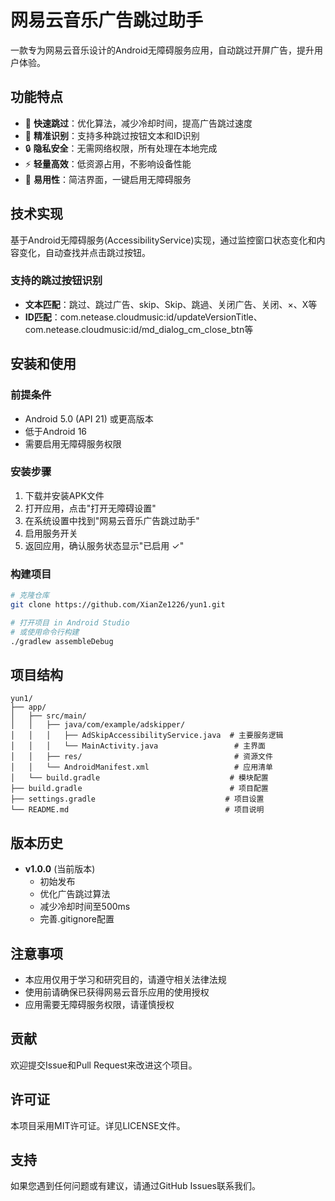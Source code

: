 # 网易云音乐广告跳过助手

一款专为网易云音乐设计的Android无障碍服务应用，自动跳过开屏广告，提升用户体验。

## 功能特点

- 🚀 **快速跳过**：优化算法，减少冷却时间，提高广告跳过速度
- 🎯 **精准识别**：支持多种跳过按钮文本和ID识别
- 🔒 **隐私安全**：无需网络权限，所有处理在本地完成
- ⚡ **轻量高效**：低资源占用，不影响设备性能
- 📱 **易用性**：简洁界面，一键启用无障碍服务

## 技术实现

基于Android无障碍服务(AccessibilityService)实现，通过监控窗口状态变化和内容变化，自动查找并点击跳过按钮。

### 支持的跳过按钮识别
- **文本匹配**：跳过、跳过广告、skip、Skip、跳過、关闭广告、关闭、×、X等
- **ID匹配**：com.netease.cloudmusic:id/updateVersionTitle、com.netease.cloudmusic:id/md_dialog_cm_close_btn等

## 安装和使用

### 前提条件
- Android 5.0 (API 21) 或更高版本
- 低于Android 16
- 需要启用无障碍服务权限

### 安装步骤
1. 下载并安装APK文件
2. 打开应用，点击"打开无障碍设置"
3. 在系统设置中找到"网易云音乐广告跳过助手"
4. 启用服务开关
5. 返回应用，确认服务状态显示"已启用 ✓"

### 构建项目
```bash
# 克隆仓库
git clone https://github.com/XianZe1226/yun1.git

# 打开项目 in Android Studio
# 或使用命令行构建
./gradlew assembleDebug
```

## 项目结构

```
yun1/
├── app/
│   ├── src/main/
│   │   ├── java/com/example/adskipper/
│   │   │   ├── AdSkipAccessibilityService.java  # 主要服务逻辑
│   │   │   └── MainActivity.java                 # 主界面
│   │   ├── res/                                  # 资源文件
│   │   └── AndroidManifest.xml                   # 应用清单
│   └── build.gradle                             # 模块配置
├── build.gradle                                 # 项目配置
├── settings.gradle                             # 项目设置
└── README.md                                   # 项目说明
```

## 版本历史

- **v1.0.0** (当前版本)
  - 初始发布
  - 优化广告跳过算法
  - 减少冷却时间至500ms
  - 完善.gitignore配置

## 注意事项

- 本应用仅用于学习和研究目的，请遵守相关法律法规
- 使用前请确保已获得网易云音乐应用的使用授权
- 应用需要无障碍服务权限，请谨慎授权

## 贡献

欢迎提交Issue和Pull Request来改进这个项目。

## 许可证

本项目采用MIT许可证。详见LICENSE文件。

## 支持

如果您遇到任何问题或有建议，请通过GitHub Issues联系我们。
